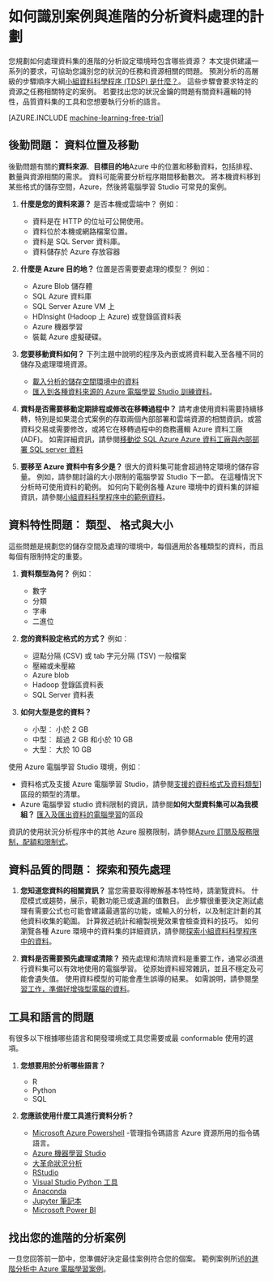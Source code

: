 <properties
    pageTitle="如何識別案例及規劃的進階分析資料處理 |Microsoft Azure"
    description="規劃進階分析考慮一系列的金鑰的問題。"
    services="machine-learning"
    documentationCenter=""
    authors="bradsev"
    manager="jhubbard"
    editor="cgronlun" />

<tags
    ms.service="machine-learning"
    ms.workload="data-services"
    ms.tgt_pltfrm="na"
    ms.devlang="na"
    ms.topic="article"
    ms.date="09/19/2016"
    ms.author="bradsev" />


# <a name="how-to-identify-scenarios-and-plan-for-advanced-analytics-data-processing"></a>如何識別案例與進階的分析資料處理的計劃

您規劃如何處理資料集的進階的分析設定環境時包含哪些資源？ 本文提供建議一系列的要求，可協助您識別您的狀況的任務和資源相關的問題。 預測分析的高層級的步驟順序大綱[小組資料科學程序 (TDSP) 是什麼？](data-science-process-overview.md)。 這些步驟會要求特定的資源之任務相關特定的案例。 若要找出您的狀況金鑰的問題有關資料邏輯的特性，品質資料集的工具和您想要執行分析的語言。

[AZURE.INCLUDE [machine-learning-free-trial](../../includes/machine-learning-free-trial.md)]

## <a name="logistic-questions-data-locations-and-movement"></a>後勤問題︰ 資料位置及移動
後勤問題有關的**資料來源**、**目標目的地**Azure 中的位置和移動資料，包括排程、 數量與資源相關的需求。 資料可能需要分析程序期間移動數次。 將本機資料移到某些格式的儲存空間，Azure，然後將電腦學習 Studio 可常見的案例。

1. **什麼是您的資料來源？** 是否本機或雲端中？ 例如︰
    - 資料是在 HTTP 的位址可公開使用。
    - 資料位於本機或網路檔案位置。
    - 資料是 SQL Server 資料庫。
    - 資料儲存於 Azure 存放容器

2. **什麼是 Azure 目的地？** 位置是否需要要處理的模型？ 例如︰
    - Azure Blob 儲存體
    - SQL Azure 資料庫
    - SQL Server Azure VM 上
    - HDInsight (Hadoop 上 Azure) 或登錄區資料表
    - Azure 機器學習
    - 裝載 Azure 虛擬硬碟。

3. **您要移動資料如何？** 下列主題中說明的程序及內嵌或將資料載入至各種不同的儲存及處理環境資源。

    -  [載入分析的儲存空間環境中的資料](machine-learning-data-science-ingest-data.md)
    -  [匯入到各種資料來源的 Azure 電腦學習 Studio 訓練資料](machine-learning-data-science-import-data.md)。

4. **資料是否需要移動定期排程或修改在移轉過程中？** 請考慮使用資料需要持續移轉，特別是如果混合式案例的存取兩個內部部署和雲端資源的相關資訊，或當資料交易或需要修改，或將它在移轉過程中的商務邏輯 Azure 資料工廠 (ADF)。 如需詳細資訊，請參閱[移動從 SQL Azure Azure 資料工廠與內部部署 SQL server 資料](machine-learning-data-science-move-sql-azure-adf.md)

5. **要移至 Azure 資料中有多少是？** 很大的資料集可能會超過特定環境的儲存容量。 例如，請參閱討論的大小限制的電腦學習 Studio 下一節。 在這種情況下分析時可使用資料的範例。 如何向下範例各種 Azure 環境中的資料集的詳細資訊，請參閱[小組資料科學程序中的範例資料](machine-learning-data-science-sample-data.md)。


## <a name="data-characteristics-questions-type-format-and-size"></a>資料特性問題︰ 類型、 格式與大小
這些問題是規劃您的儲存空間及處理的環境中，每個適用於各種類型的資料，而且每個有限制特定的重要。

1. **資料類型為何？** 例如︰
    - 數字
    - 分類
    - 字串
    - 二進位

2. **您的資料設定格式的方式？** 例如︰
    - 逗點分隔 (CSV) 或 tab 字元分隔 (TSV) 一般檔案
    - 壓縮或未壓縮
    - Azure blob
    - Hadoop 登錄區資料表
    - SQL Server 資料表

2. **如何大型是您的資料？**
    - 小型︰ 小於 2 GB
    - 中型︰ 超過 2 GB 和小於 10 GB
    - 大型︰ 大於 10 GB

使用 Azure 電腦學習 Studio 環境，例如︰

- 資料格式及支援 Azure 電腦學習 Studio，請參閱[支援的資料格式及資料類型](machine-learning-data-science-import-data.md#data-formats-and-data-types-supported)] 區段的類型的清單。
- Azure 電腦學習 studio 資料限制的資訊，請參閱**如何大型資料集可以為我模組？** [匯入及匯出資料的電腦學習](machine-learning-faq.md#machine-learning-studio-questions)的區段

資訊的使用狀況分析程序中的其他 Azure 服務限制，請參閱[Azure 訂閱及服務限制，配額和限制式](../azure-subscription-service-limits.md)。

## <a name="data-quality-questions-exploration-and-pre-processing"></a>資料品質的問題︰ 探索和預先處理

1. **您知道您資料的相關資訊？** 當您需要取得瞭解基本特性時，請瀏覽資料。 什麼模式或趨勢，展示，範數功能已或遺漏的值數目。 此步驟很重要決定測試處理有需要公式也可能會建議最適當的功能，或輸入的分析，以及制定計劃的其他資料收集的範圍。 計算敘述統計和繪製視覺效果會檢查資料的技巧。 如何瀏覽各種 Azure 環境中的資料集的詳細資訊，請參閱[探索小組資料科學程序中的資料](machine-learning-data-science-explore-data.md)。

2. **資料是否需要預先處理或清除？**
預先處理和清除資料是重要工作，通常必須進行資料集可以有效地使用的電腦學習。 從原始資料經常雜訊，並且不穩定及可能會遺失值。 使用資料模型的可能會產生誤導的結果。 如需說明，請參閱[學習工作，準備好增強型電腦的資料](machine-learning-data-science-prepare-data.md)。

## <a name="tools-and-languages-questions"></a>工具和語言的問題
有很多以下根據哪些語言和開發環境或工具您需要或最 conformable 使用的選項。

1. **您想要用於分析哪些語言？**  
    - R
    - Python
    - SQL

2. **您應該使用什麼工具進行資料分析？**
    - [Microsoft Azure Powershell](powershell-install-configure.md) -管理指令碼語言 Azure 資源所用的指令碼語言。
    - [Azure 機器學習 Studio](machine-learning-what-is-ml-studio/)
    - [大革命狀況分析](http://www.revolutionanalytics.com/revolution-r-open)
    - [RStudio](http://www.rstudio.com)
    - [Visual Studio Python 工具](http://microsoft.github.io/PTVS/)
    - [Anaconda](https://www.continuum.io/why-anaconda)
    - [Jupyter 筆記本](http://jupyter.org/)
    - [Microsoft Power BI](http://powerbi.microsoft.com)


## <a name="identify-your-advanced-analytics-scenario"></a>找出您的進階的分析案例
一旦您回答前一節中，您準備好決定最佳案例符合您的個案。 範例案例所述[的進階分析中 Azure 電腦學習案例](machine-learning-data-science-plan-sample-scenarios.md)。
